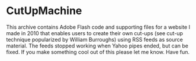 # CutUpMachine
This archive contains Adobe Flash code and supporting files for a website I made in 2010 that enables users to create their own cut-ups (see cut-up technique popularized by William Burroughs) using RSS feeds as source material.
The feeds stopped working when Yahoo pipes ended, but can be fixed.
If you make something cool out of this please let me know.
Have fun.
